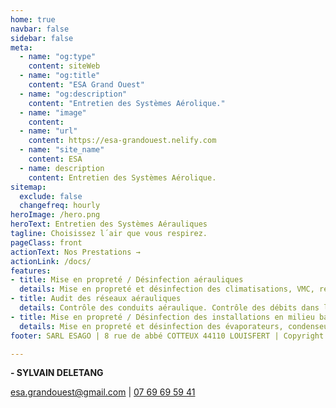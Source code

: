 ```yaml
---
home: true
navbar: false
sidebar: false
meta:
  - name: "og:type"
    content: siteWeb
  - name: "og:title"
    content: "ESA Grand Ouest"
  - name: "og:description"
    content: "Entretien des Systèmes Aérolique."
  - name: "image"
    content: 
  - name: "url"
    content: https://esa-grandouest.nelify.com
  - name: "site_name"
    content: ESA
  - name: description
    content: Entretien des Systèmes Aérolique.
sitemap:
  exclude: false
  changefreq: hourly
heroImage: /hero.png
heroText: Entretien des Systèmes Aérauliques
tagline: Choisissez l´air que vous respirez.
pageClass: front
actionText: Nos Prestations →
actionLink: /docs/
features:
- title: Mise en propreté / Désinfection aérauliques
  details: Mise en propreté et désinfection des climatisations, VMC, reprises, soufflages, aérothermes, CTA, gaine textiles.
- title: Audit des réseaux aérauliques
  details: Contrôle des conduits aéraulique. Contrôle des débits dans les locaux spécifiques et non spécifique selon réglementation en vigueur. Contrôle du taux d'empoussièrement.
- title: Mise en propreté / Désinfection des installations en milieu basse température
  details: Mise en propreté et désinfection des évaporateurs, condenseurs, tours aéroréfrigérantes et des gaines textiles.
footer: SARL ESAGO | 8 rue de abbé COTTEUX 44110 LOUISFERT | Copyright © 2019-present Him&Her

---
```


<div class="contact">

**- SYLVAIN DELETANG**

[esa.grandouest@gmail.com](mailto:esa.grandouest@gmail.com?subject=[esa-grandouest]%20Contact) |
<a href="tel:+330769695941" title="Téléphone">07 69 69 59 41</a>

</div>





